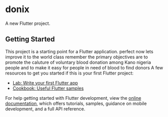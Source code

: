 # donix

A new Flutter project.

## Getting Started

This project is a starting point for a Flutter application.
perfect now lets improve it to the world class remember the primary objectives are to promote the caluture of voluntary blood donation among Kano nigeria people and to make it easy for people in need of blood to find donors
A few resources to get you started if this is your first Flutter project:

- [Lab: Write your first Flutter app](https://docs.flutter.dev/get-started/codelab)
- [Cookbook: Useful Flutter samples](https://docs.flutter.dev/cookbook)

For help getting started with Flutter development, view the
[online documentation](https://docs.flutter.dev/), which offers tutorials,
samples, guidance on mobile development, and a full API reference.

